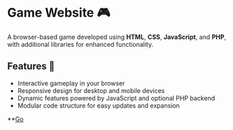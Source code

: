 # Game Website 🎮

A browser-based game developed using **HTML**, **CSS**, **JavaScript**, and **PHP**, with additional libraries for enhanced functionality.

## Features 🚀
- Interactive gameplay in your browser
- Responsive design for desktop and mobile devices
- Dynamic features powered by JavaScript and optional PHP backend
- Modular code structure for easy updates and expansion

**[Go](https://valley658.github.io/jakkgame/)
